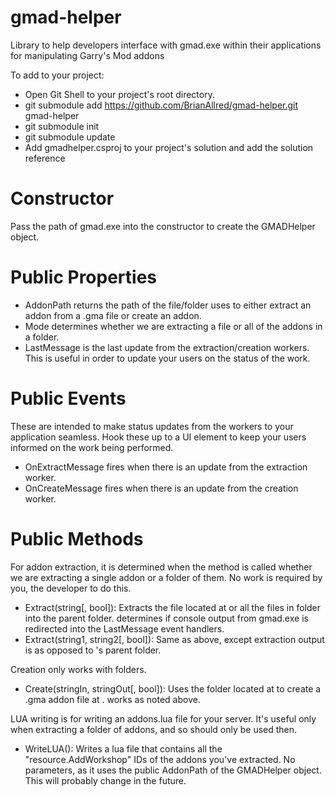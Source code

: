 gmad-helper
===========

Library to help developers interface with gmad.exe within their applications for manipulating Garry's Mod addons

To add to your project:
- Open Git Shell to your project's root directory.
- git submodule add https://github.com/BrianAllred/gmad-helper.git gmad-helper
- git submodule init
- git submodule update
- Add gmadhelper.csproj to your project's solution and add the solution reference

Constructor
===========

Pass the path of gmad.exe into the constructor to create the GMADHelper object.

Public Properties
===========

- AddonPath returns the path of the file/folder uses to either extract an addon from a .gma file or create an addon.
- Mode determines whether we are extracting a file or all of the addons in a folder.
- LastMessage is the last update from the extraction/creation workers. This is useful in order to update your users on the status of the work.

Public Events
===========

These are intended to make status updates from the workers to your application seamless. Hook these up to a UI element to keep your users informed on the work being performed.

- OnExtractMessage fires when there is an update from the extraction worker.
- OnCreateMessage fires when there is an update from the creation worker.

Public Methods
===========

For addon extraction, it is determined when the method is called whether we are extracting a single addon or a folder of them. No work is required by you, the developer to do this.

- Extract(string[, bool]): Extracts the file located at <string> or all the files in folder <string> into the parent folder. <bool> determines if console output from gmad.exe is redirected into the LastMessage event handlers.
- Extract(string1, string2[, bool]): Same as above, except extraction output is <string2> as opposed to <string1>'s parent folder.

Creation only works with folders.

- Create(stringIn, stringOut[, bool]): Uses the folder located at <stringIn> to create a .gma addon file at <stringOut>. <bool> works as noted above.

LUA writing is for writing an addons.lua file for your server. It's useful only when extracting a folder of addons, and so should only be used then.

- WriteLUA(): Writes a lua file that contains all the "resource.AddWorkshop" IDs of the addons you've extracted. No parameters, as it uses the public AddonPath of the GMADHelper object. This will probably change in the future.
